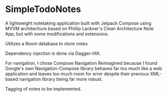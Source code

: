 # SimpleTodoNotes

A lightweight notetaking application built with Jetpack Compose using MVVM architechure based on Phillip Lackner's Clean Architecture Note App, but with some modifications and extensions.

Utilizes a Room database to store notes.

Dependency injection is done via Dagger-Hilt.

For navigation, I chose Compose Navigation Reimagined because I found Google's own Navigation-Compose library behaves far too much like a web application and leaves too much room for error despite their previous XML-based navigation library being far more robust.

Tagging of notes to be implemented.
